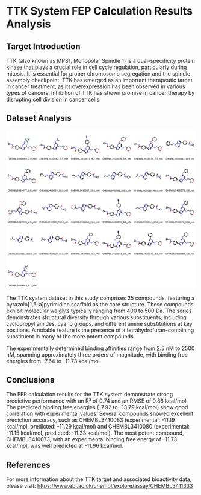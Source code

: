 # TTK System FEP Calculation Results Analysis

## Target Introduction

TTK (also known as MPS1, Monopolar Spindle 1) is a dual-specificity protein kinase that plays a crucial role in cell cycle regulation, particularly during mitosis. It is essential for proper chromosome segregation and the spindle assembly checkpoint. TTK has emerged as an important therapeutic target in cancer treatment, as its overexpression has been observed in various types of cancers. Inhibition of TTK has shown promise in cancer therapy by disrupting cell division in cancer cells.

## Dataset Analysis

![Molecular structures of representative compounds](mol_grid.png)

The TTK system dataset in this study comprises 25 compounds, featuring a pyrazolo[1,5-a]pyrimidine scaffold as the core structure. These compounds exhibit molecular weights typically ranging from 400 to 500 Da. The series demonstrates structural diversity through various substituents, including cyclopropyl amides, cyano groups, and different amine substitutions at key positions. A notable feature is the presence of a tetrahydrofuran-containing substituent in many of the more potent compounds.

The experimentally determined binding affinities range from 2.5 nM to 2500 nM, spanning approximately three orders of magnitude, with binding free energies from -7.64 to -11.73 kcal/mol.

## Conclusions

The FEP calculation results for the TTK system demonstrate strong predictive performance with an R² of 0.74 and an RMSE of 0.86 kcal/mol. The predicted binding free energies (-7.92 to -13.79 kcal/mol) show good correlation with experimental values. Several compounds showed excellent prediction accuracy, such as CHEMBL3410083 (experimental: -11.19 kcal/mol, predicted: -11.29 kcal/mol) and CHEMBL3410080 (experimental: -11.15 kcal/mol, predicted: -11.33 kcal/mol). The most potent compound, CHEMBL3410073, with an experimental binding free energy of -11.73 kcal/mol, was well predicted at -11.96 kcal/mol.

## References

For more information about the TTK target and associated bioactivity data, please visit:
https://www.ebi.ac.uk/chembl/explore/assay/CHEMBL3411333 